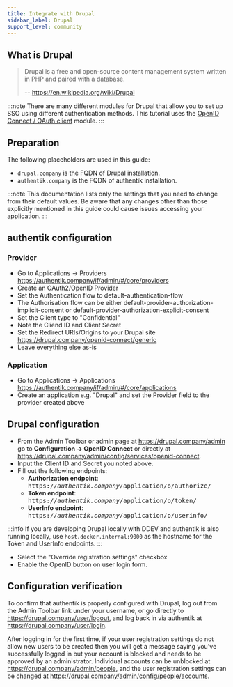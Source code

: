```yaml
---
title: Integrate with Drupal
sidebar_label: Drupal
support_level: community
---
```


## What is Drupal

> Drupal is a free and open-source content management system written in PHP and
> paired with a database.
>
> -- https://en.wikipedia.org/wiki/Drupal

:::note
There are many different modules for Drupal that allow you to set up SSO using
different authentication methods. This tutorial uses the
[OpenID Connect / OAuth client](https://www.drupal.org/project/openid_connect)
module.
:::

## Preparation

The following placeholders are used in this guide:

- `drupal.company` is the FQDN of Drupal installation.
- `authentik.company` is the FQDN of authentik installation.

:::note
This documentation lists only the settings that you need to change from their
default values. Be aware that any changes other than those explicitly mentioned
in this guide could cause issues accessing your application.
:::


## authentik configuration

### Provider

- Go to Applications -> Providers
  https://authentik.company/if/admin/#/core/providers
- Create an OAuth2/OpenID Provider
- Set the Authentication flow to default-authentication-flow
- The Authorisation flow can be either default-provider-authorization-implicit-consent
  or default-provider-authorization-explicit-consent
- Set the Client type to "Confidential"
- Note the Cliend ID and Client Secret
- Set the Redirect URIs/Origins to your Drupal site
  https://drupal.company/openid-connect/generic
- Leave everything else as-is

### Application

- Go to Applications -> Applications
  https://authentik.company/if/admin/#/core/applications
- Create an application e.g. "Drupal" and set the Provider field to the provider
  created above

## Drupal configuration

- From the Admin Toolbar or admin page at https://drupal.company/admin go to
  **Configuration -> OpenID Connect** or directly at https://drupal.company/admin/config/services/openid-connect.
- Input the Client ID and Secret you noted above.
- Fill out the following endpoints:
  - **Authorization endpoint**: <kbd>https://<em>authentik.company</em>/application/o/authorize/</kbd>
  - **Token endpoint**: <kbd>https://<em>authentik.company</em>/application/o/token/</kbd>
  - **UserInfo endpoint**: <kbd>https://<em>authentik.company</em>/application/o/userinfo/</kbd>

:::info
If you are developing Drupal locally with DDEV and authentik is also running
locally, use `host.docker.internal:9000` as the hostname for the Token and UserInfo endpoints.
:::
- Select the "Override registration settings" checkbox
- Enable the OpenID button on user login form.

## Configuration verification
To confirm that authentik is properly configured with Drupal, log out from the
Admin Toolbar link under your username, or go directly to
https://drupal.company/user/logout, and log back in via authentik at https://drupal.company/user/login.

After logging in for the first time, if your user registration settings do not
allow new users to be created then you will get a message saying you've
successfully logged in but your account is blocked and needs to be approved by
an administrator. Individual accounts can be unblocked at https://drupal.company/admin/people,
and the user registration settings can be changed at https://drupal.company/admin/config/people/accounts.
